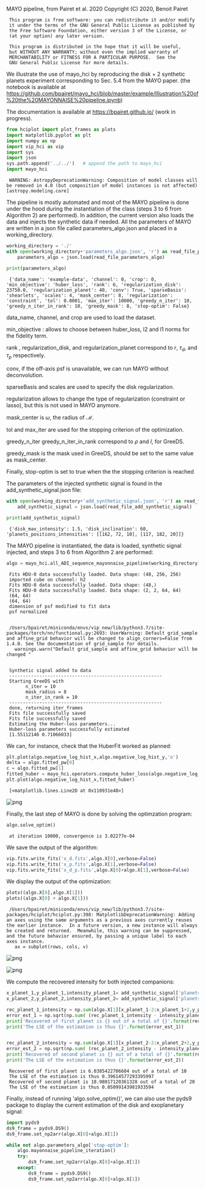  MAYO pipeline, from Pairet et al. 2020
     Copyright (C) 2020, Benoit Pairet

     This program is free software: you can redistribute it and/or modify
     it under the terms of the GNU General Public License as published by
     the Free Software Foundation, either version 3 of the License, or
     (at your option) any later version.

     This program is distributed in the hope that it will be useful,
     but WITHOUT ANY WARRANTY; without even the implied warranty of
     MERCHANTABILITY or FITNESS FOR A PARTICULAR PURPOSE.  See the
     GNU General Public License for more details.



 We illustrate the use of mayo_hci by reproducing the disk + 2 synthetic planets experiment corresponding to Sec. 5.4 from the MAYO paper. (the notebook is available at https://github.com/bpairet/mayo_hci/blob/master/example/Illustration%20of%20the%20MAYONNAISE%20pipeline.ipynb)

The documentation is available at https://bpairet.github.io/ (work in progress).

 ```python
 from hciplot import plot_frames as plots
 import matplotlib.pyplot as plt
 import numpy as np
 import vip_hci as vip
 import sys
 import json
 sys.path.append('../../')   # append the path to mayo_hci
 import mayo_hci
 ```

     WARNING: AstropyDeprecationWarning: Composition of model classes will be removed in 4.0 (but composition of model instances is not affected) [astropy.modeling.core]


 The pipeline is mostly automated and most of the MAYO pipeline is done under the hood during the instantiation of the class (steps 3 to 6 from Algorithm 2) are performed). In addition, the current version also loads the data and injects the synthetic data if needed. All the parameters of MAYO are written in a json file called parameters_algo.json and placed in a working_directory.


 ```python
 working_directory = './'
 with open(working_directory+'parameters_algo.json', 'r') as read_file_parameters_algo:
     parameters_algo = json.load(read_file_parameters_algo)

 print(parameters_algo)
 ```

     {'data_name': 'example-data', 'channel': 0, 'crop': 0, 'min_objective': 'huber_loss', 'rank': 6, 'regularization_disk': 23750.0, 'regularization_planet': 40, 'conv': True, 'sparseBasis': 'shearlets', 'scales': 4, 'mask_center': 8, 'regularization': 'constraint', 'tol': 0.0001, 'max_iter': 10000, 'greedy_n_iter': 10, 'greedy_n_iter_in_rank': 10, 'greedy_mask': 8, 'stop-optim': False}


 data_name, channel, and crop are used to load the dataset.

 min_objective : allows to choose between huber_loss, l2 and l1 norms for the fidelity term.

 rank , regularization_disk, and regularization_planet correspond to $r$, $\tau_d$, and $\tau_p$ respectively.

 conv, if the off-axis psf is unavailable, we can run MAYO without deconvolution.

 sparseBasis and scales are used to specify the disk regularization.

 regularization allows to change the type of regularization (constraint or lasso), but this is not used in MAYO anymore.

 mask_center is $\omega$, the radius of $\mathcal M$.

 tol and max_iter are used for the stopping criterion of the optimization.

 greedy_n_iter greedy_n_iter_in_rank correspond to $\rho$ and $l$, for GreeDS.

 greedy_mask is the mask used in GreeDS, should be set to the same value as mask_center.

 Finally, stop-optim is set to true when the the stopping criterion is reached

 The parameters of the injected synthetic signal is found in the add_synthetic_signal.json file: 


 ```python
 with open(working_directory+'add_synthetic_signal.json', 'r') as read_file_add_synthetic_signal:
     add_synthetic_signal = json.load(read_file_add_synthetic_signal)

 print(add_synthetic_signal)

 ```

     {'disk_max_intensity': 1.5, 'disk_inclination': 60, 'planets_positions_intensities': [[162, 72, 10], [117, 182, 20]]}


 The MAYO pipeline is instantiated, the data is loaded, synthetic signal injected, and steps 3 to 6 from Algorithm 2 are performed:


 ```python
 algo = mayo_hci.all_ADI_sequence_mayonnaise_pipeline(working_directory) 
 ```

     Fits HDU-0 data successfully loaded. Data shape: (48, 256, 256)
     imported cube on channel: h2
     Fits HDU-0 data successfully loaded. Data shape: (48,)
     Fits HDU-0 data successfully loaded. Data shape: (2, 2, 64, 64)
     (64, 64)
     (64, 64)
     dimension of psf modified to fit data
     psf normalized


     /Users/bpairet/miniconda/envs/vip_new/lib/python3.7/site-packages/torch/nn/functional.py:2693: UserWarning: Default grid_sample and affine_grid behavior will be changed to align_corners=False from 1.4.0. See the documentation of grid_sample for details.
       warnings.warn("Default grid_sample and affine_grid behavior will be changed "


     Synthetic signal added to data
     --------------------------------------------------------
     Starting GreeDS with 
           n_iter = 10
           mask_radius = 8
           n_iter_in_rank = 10
     --------------------------------------------------------
     done, returning iter_frames
     Fits file successfully saved
     Fits file successfully saved
     Estimating the Huber-loss parameters...
     Huber-loss parameters successfully estimated
     [1.55112146 0.71066033]


 We can, for instance, check that the HuberFit worked as planned:


 ```python
 plt.plot(algo.negative_log_hist_x,algo.negative_log_hist_y,'o')
 delta = algo.fitted_pw[0]
 c = algo.fitted_pw[1]
 fitted_huber = mayo_hci.operators.compute_huber_loss(algo.negative_log_hist_x,delta,c)
 plt.plot(algo.negative_log_hist_x,fitted_huber)

 ```




     [<matplotlib.lines.Line2D at 0x110931e48>]




 ![png](https://raw.githubusercontent.com/bpairet/mayo_hci/master/example/output_10_1.png?token=ADAYZH7CK63JCFB2YWYLL5K7E2YCK)


 Finally, the last step of MAYO is done by solving the optimzation program:


 ```python
 algo.solve_optim()
 ```

     at iteration 10000, convergence is 3.02277e-04


 We save the output of the algorithm:


 ```python
 vip.fits.write_fits('x_d.fits',algo.X[0],verbose=False)
 vip.fits.write_fits('x_p.fits',algo.X[1],verbose=False)
 vip.fits.write_fits('x_d_p.fits',algo.X[0]+algo.X[1],verbose=False)
 ```

 We display the output of the optimization:


 ```python
 plots((algo.X[0],algo.X[1]))
 plots((algo.X[0] + algo.X[1]))
 ```

     /Users/bpairet/miniconda/envs/vip_new/lib/python3.7/site-packages/hciplot/hciplot.py:398: MatplotlibDeprecationWarning: Adding an axes using the same arguments as a previous axes currently reuses the earlier instance.  In a future version, a new instance will always be created and returned.  Meanwhile, this warning can be suppressed, and the future behavior ensured, by passing a unique label to each axes instance.
       ax = subplot(rows, cols, v)



 ![png](https://raw.githubusercontent.com/bpairet/mayo_hci/master/example/output_16_1.png?token=ADAYZH7WASZCUONKCM4ZH427E2YEW)



 ![png](https://raw.githubusercontent.com/bpairet/mayo_hci/master/example/output_16_2.png?token=ADAYZH6FCVGKI2N6UTV4VX27E2YGI)


 We compute the recovered intensity for both injected companions:


 ```python
 x_planet_1,y_planet_1,intensity_planet_1= add_synthetic_signal['planets_positions_intensities'][0]
 x_planet_2,y_planet_2,intensity_planet_2= add_synthetic_signal['planets_positions_intensities'][1]

 rec_planet_1_intensity = np.sum(algo.X[1][x_planet_1-2:x_planet_1+2,y_planet_1-2:y_planet_1+2])
 error_est_1 = np.sqrt(np.sum( (rec_planet_1_intensity - intensity_planet_1)**2/intensity_planet_1**2))
 print('Recovered of first planet is {} out of a total of {}'.format(rec_planet_1_intensity,intensity_planet_1))
 print('The LSE of the estimation is thus {}'.format(error_est_1))


 rec_planet_2_intensity = np.sum(algo.X[1][x_planet_2-2:x_planet_2+2,y_planet_2-2:y_planet_2+2])
 error_est_2 = np.sqrt(np.sum( (rec_planet_2_intensity - intensity_planet_2)**2/intensity_planet_2**2))
 print('Recovered of second planet is {} out of a total of {}'.format(rec_planet_2_intensity,intensity_planet_2))
 print('The LSE of the estimation is thus {}'.format(error_est_2))


 ```

     Recovered of first planet is 6.0385422706604 out of a total of 10
     The LSE of the estimation is thus 0.39614577293395997
     Recovered of second planet is 18.98017120361328 out of a total of 20
     The LSE of the estimation is thus 0.05099143981933594


 Finally, instead of running 'algo.solve_optim()', we can also use the pyds9 package to display the current estimation of the disk and exoplanetary signal:


 ```python
 import pyds9
 ds9_frame = pyds9.DS9()
 ds9_frame.set_np2arr(algo.X[0]+algo.X[1])

 while not algo.parameters_algo['stop-optim']:
     algo.mayonnaise_pipeline_iteration()
     try:
         ds9_frame.set_np2arr(algo.X[0]+algo.X[1])
     except:
         ds9_frame = pyds9.DS9()
         ds9_frame.set_np2arr(algo.X[0]+algo.X[1])
 ```
